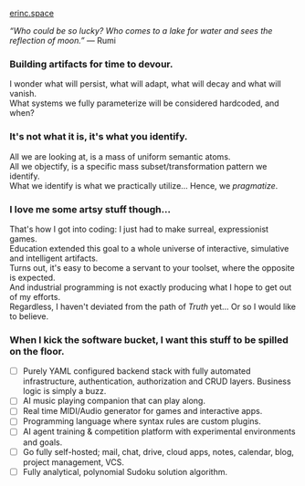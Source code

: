 [erinc.space](https://erinc.space)


*“Who could be so lucky? Who comes to a lake for water and sees the reflection of moon.”*
― Rumi 

### Building artifacts for time to devour.

I wonder what will persist, what will adapt, what will decay and what will vanish.\
What systems we fully parameterize will be considered hardcoded, and when?

### It's not what it is, it's what you identify.

All we are looking at, is a mass of uniform semantic atoms.\
All we objectify, is a specific mass subset/transformation pattern we identify.\
What we identify is what we practically utilize... Hence, we *pragmatize*.

### I love me some artsy stuff though...

That's how I got into coding: I just had to make surreal, expressionist games.\
Education extended this goal to a whole universe of interactive, simulative and intelligent artifacts.\
Turns out, it's easy to become a servant to your toolset, where the opposite is expected.\
And industrial programming is not exactly producing what I hope to get out of my efforts.\
Regardless, I haven't deviated from the path of *Truth* yet... Or so I would like to believe.

### When I kick the software bucket, I want this stuff to be spilled on the floor.

- [ ] Purely YAML configured backend stack with fully automated infrastructure, authentication, authorization and CRUD layers. Business logic is simply a buzz.
- [ ] AI music playing companion that can play along.
- [ ] Real time MIDI/Audio generator for games and interactive apps.
- [ ] Programming language where syntax rules are custom plugins.
- [ ] AI agent training & competition platform with experimental environments and goals.
- [ ] Go fully self-hosted; mail, chat, drive, cloud apps, notes, calendar, blog, project management, VCS.
- [ ] Fully analytical, polynomial Sudoku solution algorithm.
